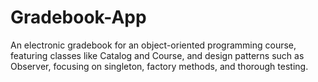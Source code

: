 # Gradebook-App
An electronic gradebook for an object-oriented programming course, featuring classes like Catalog and Course, and design patterns such as Observer, focusing on singleton, factory methods, and thorough testing.
